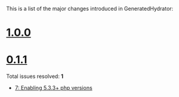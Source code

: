 This is a list of the major changes introduced in GeneratedHydrator:

# [1.0.0](https://github.com/Ocramius/GeneratedHydrator/issues?milestone=2&state=closed)

# [0.1.1](https://github.com/Ocramius/GeneratedHydrator/issues?milestone=2&state=closed)

Total issues resolved: **1**
- [7: Enabling 5.3.3+ php versions](https://github.com/Ocramius/GeneratedHydrator/issues/7)
